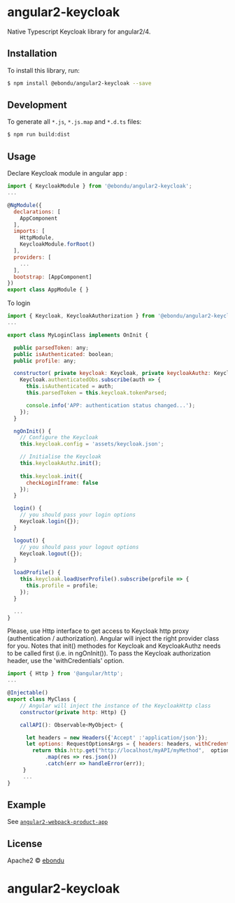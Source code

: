 # angular2-keycloak

Native Typescript Keycloak library for angular2/4.

## Installation

To install this library, run:

```bash
$ npm install @ebondu/angular2-keycloak --save
```

## Development

To generate all `*.js`, `*.js.map` and `*.d.ts` files:

```bash
$ npm run build:dist
```

## Usage

Declare Keycloak module in angular app :

```javascript
import { KeycloakModule } from '@ebondu/angular2-keycloak';
...

@NgModule({
  declarations: [
    AppComponent
  ],
  imports: [
    HttpModule,
    KeycloakModule.forRoot()
  ],
  providers: [
    ...
  ],
  bootstrap: [AppComponent]
})
export class AppModule { }


```

To login

```javascript
import { Keycloak, KeycloakAuthorization } from '@ebondu/angular2-keycloak';
...

export class MyLoginClass implements OnInit {

  public parsedToken: any;
  public isAuthenticated: boolean;
  public profile: any;

  constructor( private keycloak: Keycloak, private keycloakAuthz: KeycloakAuthorization) {
    Keycloak.authenticatedObs.subscribe(auth => {
      this.isAuthenticated = auth;
      this.parsedToken = this.keycloak.tokenParsed;

      console.info('APP: authentication status changed...');
    });
  }

  ngOnInit() {
    // Configure the Keycloak
    this.keycloak.config = 'assets/keycloak.json';

    // Initialise the Keycloak
    this.keycloakAuthz.init();
    
    this.keycloak.init({
      checkLoginIframe: false
    });
  }

  login() {
    // you should pass your login options
    Keycloak.login({});
  }

  logout() {
    // you should pass your logout options
    Keycloak.logout({});
  }

  loadProfile() {
    this.keycloak.loadUserProfile().subscribe(profile => {
      this.profile = profile;
    });
  }

  ...
}
```

Please, use Http interface to get access to Keycloak http proxy (authentication / authorization). 
Angular will inject the right provider class for you. Notes that init() methodes for Keycloak and KeycloakAuthz needs to be called first (i.e. in ngOnInit()).
To pass the Keycloak authorization header, use the 'withCredentials' option.

```javascript
import { Http } from '@angular/http';
...

@Injectable()
export class MyClass {
    // Angular will inject the instance of the KeycloakHttp class
    constructor(private http: Http) {}

    callAPI(): Observable<MyObject> {

      let headers = new Headers({'Accept' :'application/json'});
      let options: RequestOptionsArgs = { headers: headers, withCredentials: true  };
        return this.http.get("http://localhost/myAPI/myMethod",  options)
            .map(res => res.json())
            .catch(err => handleError(err));
     }
     ...
}
```

## Example

See [`angular2-webpack-product-app`](https://github.com/ebondu/angular2-keycloak/blob/master/example/angular2-webpack-product-app)

## License

Apache2 © [ebondu](dev.ebondu@gmail.com)
# angular2-keycloak

